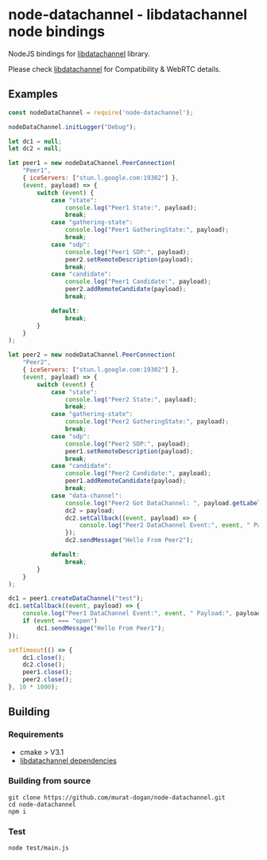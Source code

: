 # node-datachannel - libdatachannel node bindings 

NodeJS bindings for [libdatachannel](https://github.com/paullouisageneau/libdatachannel) library. 

Please check [libdatachannel](https://github.com/paullouisageneau/libdatachannel) for Compatibility & WebRTC details.

## Examples
```js
const nodeDataChannel = require('node-datachannel');

nodeDataChannel.initLogger("Debug");

let dc1 = null;
let dc2 = null;

let peer1 = new nodeDataChannel.PeerConnection(
    "Peer1",
    { iceServers: ["stun.l.google.com:19302"] },
    (event, payload) => {
        switch (event) {
            case "state":
                console.log("Peer1 State:", payload);
                break;
            case "gathering-state":
                console.log("Peer1 GatheringState:", payload);
                break;
            case "sdp":
                console.log("Peer1 SDP:", payload);
                peer2.setRemoteDescription(payload);
                break;
            case "candidate":
                console.log("Peer1 Candidate:", payload);
                peer2.addRemoteCandidate(payload);
                break;

            default:
                break;
        }
    }
);

let peer2 = new nodeDataChannel.PeerConnection(
    "Peer2",
    { iceServers: ["stun.l.google.com:19302"] },
    (event, payload) => {
        switch (event) {
            case "state":
                console.log("Peer2 State:", payload);
                break;
            case "gathering-state":
                console.log("Peer2 GatheringState:", payload);
                break;
            case "sdp":
                console.log("Peer2 SDP:", payload);
                peer1.setRemoteDescription(payload);
                break;
            case "candidate":
                console.log("Peer2 Candidate:", payload);
                peer1.addRemoteCandidate(payload);
                break;
            case "data-channel":
                console.log("Peer2 Got DataChannel: ", payload.getLabel());
                dc2 = payload;
                dc2.setCallback((event, payload) => {
                    console.log("Peer2 DataChannel Event:", event, " Payload:", payload);
                });
                dc2.sendMessage("Hello From Peer2");

            default:
                break;
        }
    }
);

dc1 = peer1.createDataChannel("test");
dc1.setCallback((event, payload) => {
    console.log("Peer1 DataChannel Event:", event, " Payload:", payload);
    if (event === "open")
        dc1.sendMessage("Hello From Peer1");
});

setTimeout(() => {
    dc1.close();
    dc2.close();
    peer1.close();
    peer2.close();
}, 10 * 1000);
```


## Building

### Requirements
* cmake > V3.1
* [libdatachannel dependencies](https://github.com/paullouisageneau/libdatachannel/blob/master/README.md#dependencies)

### Building from source
```
git clone https://github.com/murat-dogan/node-datachannel.git
cd node-datachannel
npm i
```

### Test
```
node test/main.js
```

